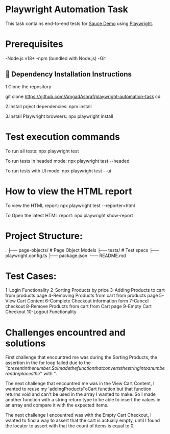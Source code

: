 # Playwright Automation Task

This task contains end-to-end tests for [Sauce Demo](https://www.saucedemo.com) using [Playwright](https://playwright.dev/).



# Prerequisites

-Node.js v18+
-npm (bundled with Node.js)
-Git


## 🚀 Dependency Installation Instructions

1.Clone the repository 

git clone https://github.com/AmgadAshraf/playwright-automation-task
cd <project-folder>

2.Install prject dependencies:
npm install

3.Install Playwright browsers:
npx playwright install


# Test execution commands

To run all tests:
npx playwright test

To run tests in headed mode: 
npx playwright test --headed

To run tests with UI mode:
npx playwright test --ui



# How to view the HTML report

To view the HTML report: 
npx playwright test --reporter=html

To Open the latest HTML report:
npx playwright show-report



# Project Structure: 

.
├── page-objects/      # Page Object Models
├── tests/             # Test specs
├── playwright.config.ts
├── package.json
└── README.md


# Test Cases: 

1-Login Functionality
2-Sorting Products by price
3-Adding Products to cart from products page
4-Removing Products from cart from products page
5-View Cart Content
6-Complete Checkout information form
7-Cancel checkout
8-Remove Products from cart from Cart page
9-Empty Cart Checkout
10-Logout Functionality


# Challenges encountred and solutions

First challenge that encountred me was during the Sorting Products, the assertion in the for loop failed due to the '$' present in the number. So I made the function that converts the string into a number and replaces the '$' with ''. 


The next challenge that encountred me was in the View Cart Content, I wanted to reuse my 'addingProductsToCart function but that function returns void and can't be used in the array I wanted to make. So I made another function with a string return type to be able to insert the values in an array and compare it with the expected items.


The next challenge I encountred was with the Empty Cart Checkout, I wanted to find a way to assert that the cart is actually empty, until I found the locator to assert with that the count of items is equal to 0.

